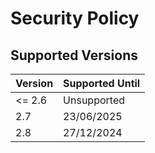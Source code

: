 # Security Policy

## Supported Versions

| Version | Supported Until |
| ------- | --------------- |
| <= 2.6  | Unsupported     |
| 2.7     | 23/06/2025      |
| 2.8     | 27/12/2024      |

